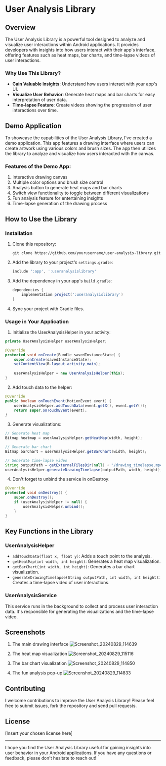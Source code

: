 # User Analysis Library

## Overview

The User Analysis Library is a powerful tool designed to analyze and visualize user interactions within Android applications. It provides developers with insights into how users interact with their app's interface, offering features such as heat maps, bar charts, and time-lapse videos of user interactions.

### Why Use This Library?

- **Gain Valuable Insights**: Understand how users interact with your app's UI.
- **Visualize User Behavior**: Generate heat maps and bar charts for easy interpretation of user data.
- **Time-lapse Feature**: Create videos showing the progression of user interactions over time.

## Demo Application

To showcase the capabilities of the User Analysis Library, I've created a demo application. This app features a drawing interface where users can create artwork using various colors and brush sizes. The app then utilizes the library to analyze and visualize how users interacted with the canvas.

### Features of the Demo App:

1. Interactive drawing canvas
2. Multiple color options and brush size control
3. Analysis button to generate heat maps and bar charts
4. Switch view functionality to toggle between different visualizations
5. Fun analysis feature for entertaining insights
6. Time-lapse generation of the drawing process

## How to Use the Library

### Installation

1. Clone this repository:
   ```
   git clone https://github.com/yourusername/user-analysis-library.git
   ```

2. Add the library to your project's `settings.gradle`:
   ```gradle
   include ':app', ':useranalysislibrary'
   ```

3. Add the dependency in your app's `build.gradle`:
   ```gradle
   dependencies {
       implementation project(':useranalysislibrary')
   }
   ```

4. Sync your project with Gradle files.

### Usage in Your Application

1. Initialize the UserAnalysisHelper in your activity:

```java
private UserAnalysisHelper userAnalysisHelper;

@Override
protected void onCreate(Bundle savedInstanceState) {
    super.onCreate(savedInstanceState);
    setContentView(R.layout.activity_main);
    
    userAnalysisHelper = new UserAnalysisHelper(this);
}
```

2. Add touch data to the helper:

```java
@Override
public boolean onTouchEvent(MotionEvent event) {
    userAnalysisHelper.addTouchData(event.getX(), event.getY());
    return super.onTouchEvent(event);
}
```

3. Generate visualizations:

```java
// Generate heat map
Bitmap heatmap = userAnalysisHelper.getHeatMap(width, height);

// Generate bar chart
Bitmap barChart = userAnalysisHelper.getBarChart(width, height);

// Generate time-lapse video
String outputPath = getExternalFilesDir(null) + "/drawing_timelapse.mp4";
userAnalysisHelper.generateDrawingTimelapse(outputPath, width, height);
```

4. Don't forget to unbind the service in onDestroy:

```java
@Override
protected void onDestroy() {
    super.onDestroy();
    if (userAnalysisHelper != null) {
        userAnalysisHelper.unbind();
    }
}
```

## Key Functions in the Library

### UserAnalysisHelper

- `addTouchData(float x, float y)`: Adds a touch point to the analysis.
- `getHeatMap(int width, int height)`: Generates a heat map visualization.
- `getBarChart(int width, int height)`: Generates a bar chart visualization.
- `generateDrawingTimelapse(String outputPath, int width, int height)`: Creates a time-lapse video of user interactions.

### UserAnalysisService

This service runs in the background to collect and process user interaction data. It's responsible for generating the visualizations and the time-lapse video.

## Screenshots

1. The main drawing interface
   ![Screenshot_20240829_114639](https://github.com/user-attachments/assets/8a8d283b-df04-4321-8f4b-3a4d81c2890a)
2. The heat map visualization
   ![Screenshot_20240829_115116](https://github.com/user-attachments/assets/4b03f165-a78c-4ee3-8b7f-815e4f8ca129)

3. The bar chart visualization 
   ![Screenshot_20240829_114850](https://github.com/user-attachments/assets/f6c72837-1b45-424d-8ccb-34c9ea3463aa)

4. The fun analysis pop-up
   ![Screenshot_20240829_114833](https://github.com/user-attachments/assets/42ea7158-8a28-4a51-bda8-e36c3dcc15af)


## Contributing

I welcome contributions to improve the User Analysis Library! Please feel free to submit issues, fork the repository and send pull requests.

## License

[Insert your chosen license here]

---

I hope you find the User Analysis Library useful for gaining insights into user behavior in your Android applications. If you have any questions or feedback, please don't hesitate to reach out!

